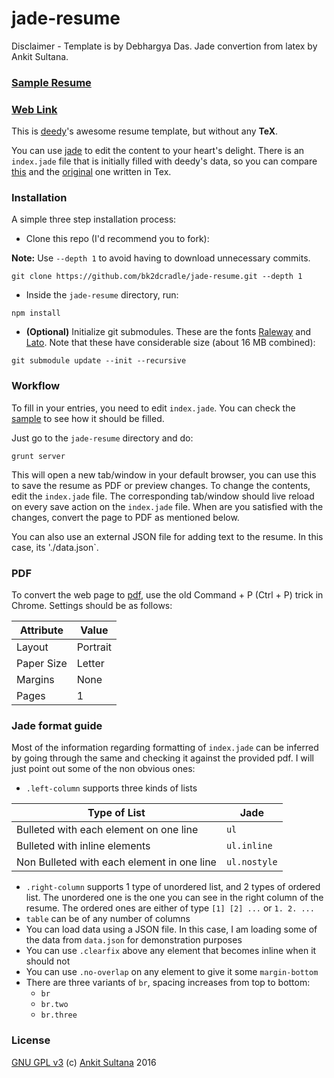 # jade-resume

Disclaimer - Template is by Debhargya Das. Jade convertion from latex by Ankit Sultana.

### [Sample Resume](https://ankitsultana.me/jade-resume/deedy-resume.pdf)

### [Web Link](https://ankitsultana.me/jade-resume)

This is [deedy](https://github.com/deedy/Deedy-Resume)'s awesome resume template, but without any **TeX**.

You can use [jade](http://jade-lang.com) to edit the content to your heart's delight. There is an `index.jade` file that is initially filled with deedy's data, so you can compare [this](https://ankitsultana.me/jade-resume/deedy-resume.pdf) and the [original](https://raw.githubusercontent.com/deedydas/Deedy-Resume/master/OpenFonts/sample-image.png) one written in Tex.

### Installation

A simple three step installation process:

* Clone this repo (I'd recommend you to fork):

**Note:** Use `--depth 1` to avoid having to download unnecessary commits.

```
git clone https://github.com/bk2dcradle/jade-resume.git --depth 1
```

* Inside the `jade-resume` directory, run:

```
npm install
```

* **(Optional)** Initialize git submodules. These are the fonts [Raleway](https://github.com/softwaymedical/raleway.git) and [Lato](https://github.com/mrkelly/lato.git). Note that these have considerable size (about 16 MB combined):

```
git submodule update --init --recursive
```

### Workflow

To fill in your entries, you need to edit `index.jade`. You can check the [sample](https://github.com/bk2dcradle/jade-resume/blob/gh-pages/index.jade) to see how it should be filled.

Just go to the `jade-resume` directory and do:

```
grunt server
```

This will open a new tab/window in your default browser, you can use this to save the resume as PDF or preview changes. To change the contents, edit the `index.jade` file. The corresponding tab/window should live reload on every save action on the `index.jade` file. When are you satisfied with the changes, convert the page to PDF as mentioned below.

You can also use an external JSON file for adding text to the resume. In this case, its './data.json`.

### PDF

To convert the web page to [pdf](http://www.wikihow.com/Save-a-Web-Page-as-a-PDF-in-Google-Chrome), use the old Command + P (Ctrl + P) trick in Chrome. Settings should be as follows:

Attribute | Value
----------|------
Layout    | Portrait
Paper Size| Letter
Margins   | None
Pages     | 1

### Jade format guide

Most of the information regarding formatting of `index.jade` can be inferred by going through the same and checking it against the provided pdf. I will just point out some of the non obvious ones:

* `.left-column` supports three kinds of lists


Type of List                                  | Jade
-----------------------------------------------|---------------
Bulleted with each element on one line         | `ul`
Bulleted with inline elements                  | `ul.inline`
Non Bulleted with each element in one line     | `ul.nostyle`

* `.right-column` supports 1 type of unordered list, and 2 types of ordered list. The unordered one is the one you can see in the right column of the resume. The ordered ones are either of type `[1] [2] ...` or `1. 2. ...`
* `table` can be of any number of columns
* You can load data using a JSON file. In this case, I am loading some of the data from `data.json` for demonstration purposes
* You can use `.clearfix` above any element that becomes inline when it should not
* You can use `.no-overlap` on any element to give it some `margin-bottom`
* There are three variants of `br`, spacing increases from top to bottom:
  * `br`
  * `br.two`
  * `br.three`


### License

[GNU GPL v3](https://github.com/bk2dcradle/jade-resume/blob/master/LICENSE) (c) [Ankit Sultana](https://twitter.com/AnkitSultana) 2016
